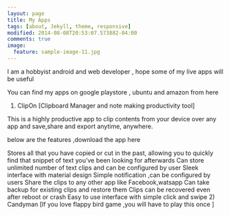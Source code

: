 ```yaml
---
layout: page
title: My Apps
tags: [about, Jekyll, theme, responsive]
modified: 2014-08-08T20:53:07.573882-04:00
comments: true
image:
  feature: sample-image-11.jpg
---
```

I am a hobbyist android and web developer , hope some of my live apps will be useful

You can find my apps on google playstore , ubuntu and amazon from here

1) ClipOn [Clipboard Manager and note making productivity tool]

This is a highly productive app to clip contents from your device over any app and save,share and export anytime, anywhere.

below are the features ,download the app here

Stores all that you have copied or cut in the past, allowing you to quickly find that snippet of text you’ve been looking for afterwards
Can store unlimited number of text clips and can be configured by user
Sleek interface with material design
Simple notification ,can be configured by users
Share the clips to any other app like Facebook,watsapp
Can take backup for existing clips and restore them
Clips can be recovered even after reboot or crash
Easy to use interface with simple click and swipe
2) Candyman [If you love flappy bird game ,you will have to play this once ]
